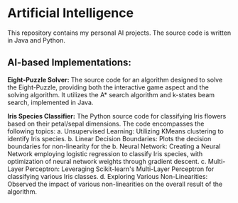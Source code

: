 # Artificial Intelligence 
This repository contains my personal AI projects. The source code is written in Java and Python. 

## AI-based Implementations:

**Eight-Puzzle Solver:** The source code for an algorithm designed to solve the Eight-Puzzle, providing both the interactive game aspect and the solving algorithm. It utilizes the A* search algorithm and k-states beam search, implemented in Java.

**Iris Species Classifier:** The Python source code for classifying Iris flowers based on their petal/sepal dimensions. The code encompasses the following topics:
a. Unsupervised Learning: Utilizing KMeans clustering to identify Iris species.
b. Linear Decision Boundaries: Plots the decision boundaries for non-linearity for the 
b. Neural Network: Creating a Neural Network employing logistic regression to classify Iris species, with optimization of neural network weights through gradient descent.
c. Multi-Layer Perceptron: Leveraging Scikit-learn's Multi-Layer Perceptron for classifying various Iris classes.
d. Exploring Various Non-Linearities: Observed the impact of various non-linearities on the overall result of the algorithm. 
